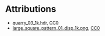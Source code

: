 # Attributions

* [quarry_03_1k.hdr](https://hdrihaven.com/hdri/?h=quarry_03), [CC0](https://hdrihaven.com/p/license.php) 
* [large_square_pattern_01_disp_1k.png](https://texturehaven.com/tex/?t=large_square_pattern_01), [CC0](https://texturehaven.com/p/license.php)

